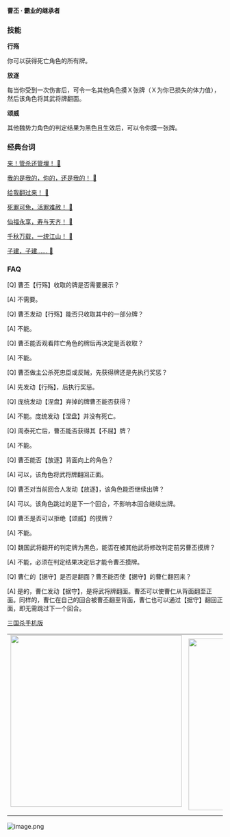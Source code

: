 
#### 曹丕 · 霸业的继承者  

### 技能

**行殇**

你可以获得死亡角色的所有牌。

**放逐**

每当你受到一次伤害后，可令一名其他角色摸Ｘ张牌（Ｘ为你已损失的体力值），然后该角色将其武将牌翻面。

**颂威**

其他魏势力角色的判定结果为黑色且生效后，可以令你摸一张牌。

### 经典台词


[来！管杀还管埋！ 🎵](char_wei014_dub_ability1_1.mp3)

[我的是我的，你的，还是我的！ 🎵](char_wei014_dub_ability1_2.mp3)

[给我翻过来！ 🎵](char_wei014_dub_ability2_1.mp3)

[死罪可免，活罪难赦！ 🎵](char_wei014_dub_ability2_2.mp3)

[仙福永享，寿与天齐！ 🎵](char_wei014_dub_ability3_1.mp3)

[千秋万载，一统江山！ 🎵](char_wei014_dub_ability3_2.mp3)

[子建，子建…… 🎵](char_wei014_dub_dead.mp3)


### FAQ

[Q] 曹丕【行殇】收取的牌是否需要展示？

[A] 不需要。



[Q] 曹丕发动【行殇】能否只收取其中的一部分牌？

[A] 不能。



[Q] 曹丕能否观看阵亡角色的牌后再决定是否收取？

[A] 不能。



[Q] 曹丕做主公杀死忠臣或反贼，先获得牌还是先执行奖惩？

[A] 先发动【行殇】，后执行奖惩。



[Q] 庞统发动【涅盘】弃掉的牌曹丕能否获得？

[A] 不能。庞统发动【涅盘】并没有死亡。



[Q] 周泰死亡后，曹丕能否获得其【不屈】牌？

[A] 不能。



[Q] 曹丕能否【放逐】背面向上的角色？

[A] 可以，该角色将武将牌翻回正面。



[Q] 曹丕对当前回合人发动【放逐】，该角色能否继续出牌？

[A] 可以。该角色跳过的是下一个回合，不影响本回合继续出牌。



[Q] 曹丕是否可以拒绝【颂威】的摸牌？

[A] 不能。



[Q] 魏国武将翻开的判定牌为黑色，能否在被其他武将修改判定前另曹丕摸牌？

[A] 不能，必须在判定结果决定后才能令曹丕摸牌。



[Q] 曹仁的【据守】是否是翻面？曹丕能否使【据守】的曹仁翻回来？

[A] 是的，曹仁发动【据守】，是将武将牌翻面。曹丕可以使曹仁从背面翻至正面。同样的，曹仁在自己的回合被曹丕翻至背面，曹仁也可以通过【据守】翻回正面，即无需跳过下一个回合。


 [三国杀手机版](https://apps.apple.com/cn/app/%E4%B8%89%E5%9B%BD%E6%9D%80%E9%97%AE%E9%A2%98%E7%AD%94%E7%96%91/id527602078)
    <div style="text-align: center"><table><tr>
    <td style="text-align: center">
<img src="https://is4-ssl.mzstatic.com/image/thumb/PurpleSource116/v4/1b/38/06/1b380673-fa07-7d70-76af-cc625e8e7894/97f20edf-1616-4b93-9e88-fbaebfe22faf_page-0.jpg/460x0w.webp" height="400">
</td>
<td style="text-align: center">
<img src="https://is5-ssl.mzstatic.com/image/thumb/PurpleSource126/v4/f6/ae/05/f6ae053d-def3-e9be-a991-74954202adad/7a500a3f-0dc0-4c7a-8287-6eed7e11d2b4_page-1.jpg/460x0w.webp" height="400">
</td>
<td style="text-align: center">
<img src="https://is2-ssl.mzstatic.com/image/thumb/PurpleSource126/v4/f3/38/97/f33897de-2a22-ec13-1832-60c35c10fe7c/7fbfdcd6-9f03-45ce-8dc1-bad59b0e5f5d_page-2.jpg/460x0w.webp" height="400">
</td>
<td style="text-align: center">
<img src="https://is2-ssl.mzstatic.com/image/thumb/PurpleSource116/v4/7c/bf/db/7cbfdbb7-8d99-a661-c3a7-bc4e3fdb840a/5e805d5e-b991-4341-bdf6-233a5dd8d703_page-3.jpg/460x0w.webp" height="400">
</td>
</tr>
</table>
</div>
    
 ![image.png](https://s2.loli.net/2022/01/10/Z85EF3hBpvU41oI.png)
